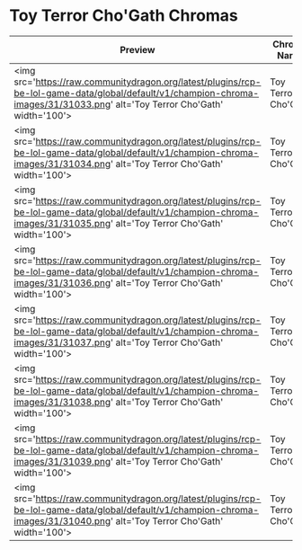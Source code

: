 # Toy Terror Cho'Gath Chromas

| Preview | Chroma Name | Chroma ID |
|---|---|---|
| <img src='https://raw.communitydragon.org/latest/plugins/rcp-be-lol-game-data/global/default/v1/champion-chroma-images/31/31033.png' alt='Toy Terror Cho'Gath' width='100'> | Toy Terror Cho'Gath | 31033 |
| <img src='https://raw.communitydragon.org/latest/plugins/rcp-be-lol-game-data/global/default/v1/champion-chroma-images/31/31034.png' alt='Toy Terror Cho'Gath' width='100'> | Toy Terror Cho'Gath | 31034 |
| <img src='https://raw.communitydragon.org/latest/plugins/rcp-be-lol-game-data/global/default/v1/champion-chroma-images/31/31035.png' alt='Toy Terror Cho'Gath' width='100'> | Toy Terror Cho'Gath | 31035 |
| <img src='https://raw.communitydragon.org/latest/plugins/rcp-be-lol-game-data/global/default/v1/champion-chroma-images/31/31036.png' alt='Toy Terror Cho'Gath' width='100'> | Toy Terror Cho'Gath | 31036 |
| <img src='https://raw.communitydragon.org/latest/plugins/rcp-be-lol-game-data/global/default/v1/champion-chroma-images/31/31037.png' alt='Toy Terror Cho'Gath' width='100'> | Toy Terror Cho'Gath | 31037 |
| <img src='https://raw.communitydragon.org/latest/plugins/rcp-be-lol-game-data/global/default/v1/champion-chroma-images/31/31038.png' alt='Toy Terror Cho'Gath' width='100'> | Toy Terror Cho'Gath | 31038 |
| <img src='https://raw.communitydragon.org/latest/plugins/rcp-be-lol-game-data/global/default/v1/champion-chroma-images/31/31039.png' alt='Toy Terror Cho'Gath' width='100'> | Toy Terror Cho'Gath | 31039 |
| <img src='https://raw.communitydragon.org/latest/plugins/rcp-be-lol-game-data/global/default/v1/champion-chroma-images/31/31040.png' alt='Toy Terror Cho'Gath' width='100'> | Toy Terror Cho'Gath | 31040 |
